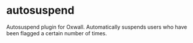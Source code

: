 # autosuspend
Autosuspend plugin for Oxwall. Automatically suspends users who have been flagged a certain number of times.
